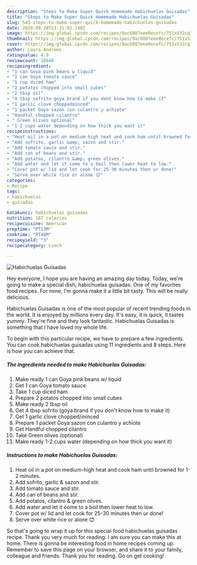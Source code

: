 ```yaml
---
description: "Steps to Make Super Quick Homemade Habichuelas Guisadas"
title: "Steps to Make Super Quick Homemade Habichuelas Guisadas"
slug: 543-steps-to-make-super-quick-homemade-habichuelas-guisadas
date: 2020-09-28T23:31:02.148Z
image: https://img-global.cpcdn.com/recipes/9ac6087eee0ecefc/751x532cq70/habichuelas-guisadas-recipe-main-photo.jpg
thumbnail: https://img-global.cpcdn.com/recipes/9ac6087eee0ecefc/751x532cq70/habichuelas-guisadas-recipe-main-photo.jpg
cover: https://img-global.cpcdn.com/recipes/9ac6087eee0ecefc/751x532cq70/habichuelas-guisadas-recipe-main-photo.jpg
author: Laura Andrews
ratingvalue: 4.9
reviewcount: 18648
recipeingredient:
- "1 can Goya pink beans w liquid"
- "1 can Goya tomato sauce"
- "1 cup diced ham"
- "2 potatos chopped into small cubes"
- "2 tbsp oil"
- "4 tbsp sofrito goya brand if you dont know how to make it"
- "1 garlic clove choppedminced"
- "1 packet Goya sazon con culantro y achiote"
- "Handful chopped cilantro"
- " Green olives optional"
- "1-2 cups water depending on how thick you want it"
recipeinstructions:
- "Heat oil in a pot on medium-high heat and cook ham until browned for 1-2 minutes."
- "Add sofrito, garlic &amp; sazon and stir."
- "Add tomato sauce and stir."
- "Add can of beans and stir."
- "Add potatos, cilantro &amp; green olives."
- "Add water and let it come to a boil then lower heat to low."
- "Cover pot w/ lid and let cook for 25-30 minutes then ur done!"
- "Serve over white rice or alone 😊"
categories:
- Recipe
tags:
- habichuelas
- guisadas

katakunci: habichuelas guisadas 
nutrition: 187 calories
recipecuisine: American
preptime: "PT13M"
cooktime: "PT48M"
recipeyield: "3"
recipecategory: Lunch

---
```



![Habichuelas Guisadas](https://img-global.cpcdn.com/recipes/9ac6087eee0ecefc/751x532cq70/habichuelas-guisadas-recipe-main-photo.jpg)

Hey everyone, I hope you are having an amazing day today. Today, we're going to make a special dish, habichuelas guisadas. One of my favorites food recipes. For mine, I'm gonna make it a little bit tasty. This will be really delicious.



Habichuelas Guisadas is one of the most popular of recent trending foods in the world. It is enjoyed by millions every day. It's easy, it is quick, it tastes yummy. They're fine and they look fantastic. Habichuelas Guisadas is something that I have loved my whole life.


To begin with this particular recipe, we have to prepare a few ingredients. You can cook habichuelas guisadas using 11 ingredients and 8 steps. Here is how you can achieve that.

<!--inarticleads1-->

##### The ingredients needed to make Habichuelas Guisadas:

1. Make ready 1 can Goya pink beans w/ liquid
1. Get 1 can Goya tomato sauce
1. Take 1 cup diced ham
1. Prepare 2 potatos chopped into small cubes
1. Make ready 2 tbsp oil
1. Get 4 tbsp sofrito (goya brand if you don&#39;t know how to make it)
1. Get 1 garlic clove chopped/minced
1. Prepare 1 packet Goya sazon con culantro y achiote
1. Get Handful chopped cilantro
1. Take  Green olives (optional)
1. Make ready 1-2 cups water (depending on how thick you want it)




<!--inarticleads2-->

##### Instructions to make Habichuelas Guisadas:

1. Heat oil in a pot on medium-high heat and cook ham until browned for 1-2 minutes.
1. Add sofrito, garlic &amp; sazon and stir.
1. Add tomato sauce and stir.
1. Add can of beans and stir.
1. Add potatos, cilantro &amp; green olives.
1. Add water and let it come to a boil then lower heat to low.
1. Cover pot w/ lid and let cook for 25-30 minutes then ur done!
1. Serve over white rice or alone 😊




So that's going to wrap it up for this special food habichuelas guisadas recipe. Thank you very much for reading. I am sure you can make this at home. There is gonna be interesting food in home recipes coming up. Remember to save this page on your browser, and share it to your family, colleague and friends. Thank you for reading. Go on get cooking!
